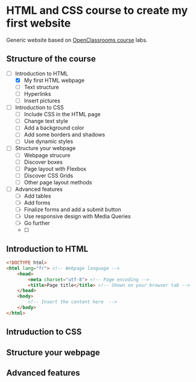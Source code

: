 # HTML and CSS course to create my first website

Generic website based on [OpenClassrooms course](https://openclassrooms.com/fr/courses/1603881-creez-votre-site-web-avec-html5-et-css3) labs.

## Structure of the course

- [ ] Introduction to HTML
  - [x] My first HTML webpage
  - [ ] Text structure
  - [ ] Hyperlinks
  - [ ] Insert pictures
- [ ] Introduction to CSS
  - [ ] Include CSS in the HTML page
  - [ ] Change text style
  - [ ] Add a background color
  - [ ] Add some borders and shadows
  - [ ] Use dynamic styles
- [ ] Structure your webpage
  - [ ] Webpage strucure
  - [ ] Discover boxes
  - [ ] Page layout with Flexbox
  - [ ] Discover CSS Grids
  - [ ] Other page layout methods
- [ ] Advanced features
  - [ ] Add tables
  - [ ] Add forms
  - [ ] Finalize forms and add a submit button
  - [ ] Use responsive design with Media Queries
  - [ ] Go further
  - [ ] 

## Introduction to HTML

```html
<!DOCTYPE html>
<html lang="fr"> <!-- Webpage language -->
    <head>
        <meta charset="utf-8"> <!-- Page encoding -->
        <title>Page title</title> <!-- Shown on your browser tab -->
    </head>
    <body>
        <!-- Insert the content here  -->
    </body>
</html>
```


## Intruduction to CSS

## Structure your webpage

## Advanced features
